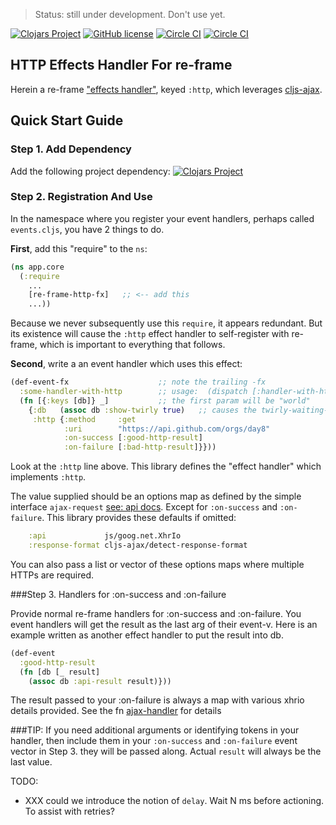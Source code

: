 > Status:  still under development. Don't use yet.

[![Clojars Project](https://img.shields.io/clojars/v/re-frame-http-fx/latest-version.svg)](https://clojars.org/re-frame-http-fx)
[![GitHub license](https://img.shields.io/github/license/Day8/re-frame-http-fx.svg)](license.txt)
[![Circle CI](https://circleci.com/gh/Day8/re-frame-http-fx/tree/master.svg?style=shield&circle-token=:circle-ci-badge-token)](https://circleci.com/gh/Day8/re-frame-http-fx/tree/master)
[![Circle CI](https://circleci.com/gh/Day8/re-frame-http-fx/tree/develop.svg?style=shield&circle-token=:circle-ci-badge-token)](https://circleci.com/gh/Day8/re-frame-http-fx/tree/develop)

## HTTP Effects Handler For re-frame

Herein a re-frame ["effects handler"](https://github.com/Day8/re-frame/wiki/Effectful-Event-Handlers),
keyed `:http`, which leverages [cljs-ajax](https://github.com/JulianBirch/cljs-ajax).

## Quick Start Guide

### Step 1. Add Dependency

Add the following project dependency:
[![Clojars Project](https://img.shields.io/clojars/v/re-frame-http-fx/latest-version.svg)](https://clojars.org/re-frame-http-fx)


### Step 2. Registration And Use

In the namespace where you register your event handlers, perhaps called `events.cljs`, you have 2 things to do.

**First**, add this "require" to the `ns`:
```clj
(ns app.core
  (:require
    ...
    [re-frame-http-fx]   ;; <-- add this
    ...))
```

Because we never subsequently use this `require`, it
appears redundant.  But its existence will cause the `:http` effect
handler to self-register with re-frame, which is important
to everything that follows.

**Second**, write a an event handler which uses this effect:
```clj
(def-event-fx                    ;; note the trailing -fx
  :some-handler-with-http        ;; usage:  (dispatch [:handler-with-http])
  (fn [{:keys [db]} _]           ;; the first param will be "world"
    {:db   (assoc db :show-twirly true)   ;; causes the twirly-waiting-dialog to show??
     :http {:method     :get
            :uri        "https://api.github.com/orgs/day8"
            :on-success [:good-http-result]
            :on-failure [:bad-http-result]}}))
```

Look at the `:http` line above. This library defines the "effect handler"
which implements `:http`.

The value supplied should be an options map as defined by the simple interface `ajax-request` [see: api docs](https://github.com/JulianBirch/cljs-ajax#ajax-request).
Except for `:on-success` and `:on-failure`.
This library provides these defaults if omitted:

```clj
    :api             js/goog.net.XhrIo
    :response-format cljs-ajax/detect-response-format
``` 


You can also pass a list or vector of these options maps where multiple HTTPs are required.

###Step 3. Handlers for :on-success and :on-failure

Provide normal re-frame handlers for :on-success and :on-failure. You event
handlers will get the result as the last arg of their event-v. Here is an
example written as another effect handler to put the result into db.

```clj
(def-event
  :good-http-result
  (fn [db [_ result]
    (assoc db :api-result result)}))
```

The result passed to your :on-failure is always a map with various xhrio details provided.
See the fn [ajax-handler](/src/re-frame-http-fx.core.cljs) for details

###TIP:
If you need additional arguments or identifying tokens in your handler, then
include them in your `:on-success` and `:on-failure` event vector in Step 3. they
will be passed along. Actual `result` will always be the last value.

TODO:
- XXX could we introduce the notion of `delay`.  Wait N ms before actioning. To assist with retries?